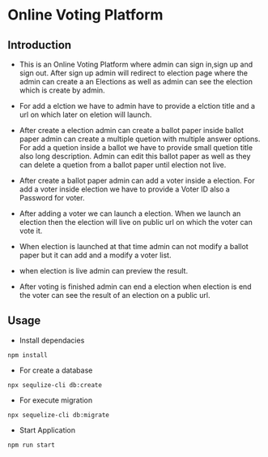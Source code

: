 # Online Voting Platform

## Introduction

- This is an Online Voting Platform where admin can sign in,sign up and sign out. After sign up admin will redirect to election page where the admin can create a an Elections as well as admin can see the election which is create by admin.

- For add a elction we have to admin have to provide a elction title and a url on which later on eletion will launch.

- After create a election admin can create a ballot paper inside ballot paper admin can create a multiple quetion with multiple answer options. For add a quetion inside a ballot we have to provide small quetion title also long description. Admin can edit this ballot paper as well as they can delete a quetion from a ballot paper until election not live.

- After create a ballot paper admin can add a voter inside a election. For add a voter inside election we have to provide a Voter ID also a Password for voter.

- After adding a voter we can launch a election. When we launch an election then the election will live on public url on which the voter can vote it.

- When election is launched at that time admin can not modify a ballot paper but it can add and a modify a voter list.

- when election is live admin can preview the result.

- After voting is finished admin can end a election when election is end the voter can see the result of an election on a public url.

## Usage

- Install dependacies

```
npm install
```

- For create a database

```
npx sequlize-cli db:create
```

- For execute migration

```
npx sequelize-cli db:migrate
```

- Start Application

```
npm run start
```
